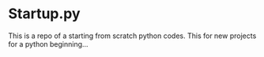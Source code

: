 # Startup.py
This is a repo of a starting from scratch python codes. This for new projects for a python beginning...
